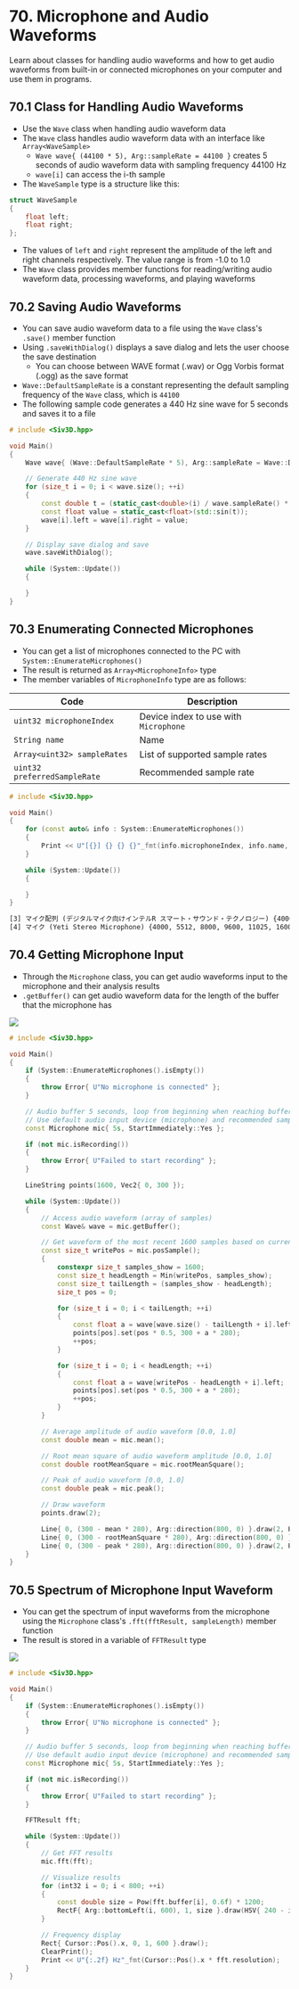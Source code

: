 # 70. Microphone and Audio Waveforms
Learn about classes for handling audio waveforms and how to get audio waveforms from built-in or connected microphones on your computer and use them in programs.

## 70.1 Class for Handling Audio Waveforms
- Use the `Wave` class when handling audio waveform data
- The `Wave` class handles audio waveform data with an interface like `Array<WaveSample>`
	- `Wave wave{ (44100 * 5), Arg::sampleRate = 44100 }` creates 5 seconds of audio waveform data with sampling frequency 44100 Hz
	- `wave[i]` can access the i-th sample
- The `WaveSample` type is a structure like this:

```cpp
struct WaveSample
{
	float left;
	float right;
};
```

- The values of `left` and `right` represent the amplitude of the left and right channels respectively. The value range is from -1.0 to 1.0
- The `Wave` class provides member functions for reading/writing audio waveform data, processing waveforms, and playing waveforms


## 70.2 Saving Audio Waveforms
- You can save audio waveform data to a file using the `Wave` class's `.save()` member function
- Using `.saveWithDialog()` displays a save dialog and lets the user choose the save destination
	- You can choose between WAVE format (.wav) or Ogg Vorbis format (.ogg) as the save format
- `Wave::DefaultSampleRate` is a constant representing the default sampling frequency of the `Wave` class, which is `44100`
- The following sample code generates a 440 Hz sine wave for 5 seconds and saves it to a file

```cpp
# include <Siv3D.hpp>

void Main()
{
	Wave wave{ (Wave::DefaultSampleRate * 5), Arg::sampleRate = Wave::DefaultSampleRate };

	// Generate 440 Hz sine wave
	for (size_t i = 0; i < wave.size(); ++i)
	{
		const double t = (static_cast<double>(i) / wave.sampleRate() * 440.0 * 2_pi);
		const float value = static_cast<float>(std::sin(t));
		wave[i].left = wave[i].right = value;
	}

	// Display save dialog and save
	wave.saveWithDialog();

	while (System::Update())
	{

	}
}
```


## 70.3 Enumerating Connected Microphones
- You can get a list of microphones connected to the PC with `System::EnumerateMicrophones()`
- The result is returned as `Array<MicrophoneInfo>` type
- The member variables of `MicrophoneInfo` type are as follows:

| Code | Description |
|--|--|
| `uint32 microphoneIndex` | Device index to use with `Microphone` |
| `String name` | Name |
| `Array<uint32> sampleRates` | List of supported sample rates |
| `uint32 preferredSampleRate` | Recommended sample rate |

```cpp
# include <Siv3D.hpp>

void Main()
{
	for (const auto& info : System::EnumerateMicrophones())
	{
		Print << U"[{}] {} {} {}"_fmt(info.microphoneIndex, info.name, info.sampleRates, info.preferredSampleRate);
	}

	while (System::Update())
	{

	}
}
```
```txt title="Output example"
[3] マイク配列 (デジタルマイク向けインテルR スマート・サウンド・テクノロジー) {4000, 5512, 8000, 9600, 11025, 16000, 22050, 32000, 44100, 48000, 88200, 96000, 176400, 192000} 48000
[4] マイク (Yeti Stereo Microphone) {4000, 5512, 8000, 9600, 11025, 16000, 22050, 32000, 44100, 48000, 88200, 96000, 176400, 192000} 48000
```


## 70.4 Getting Microphone Input
- Through the `Microphone` class, you can get audio waveforms input to the microphone and their analysis results
- `.getBuffer()` can get audio waveform data for the length of the buffer that the microphone has

![](https://raw.githubusercontent.com/Siv3D/siv3d.site.resource/main/2025/tutorial4/microphone/4.png)

```cpp
# include <Siv3D.hpp>

void Main()
{
	if (System::EnumerateMicrophones().isEmpty())
	{
		throw Error{ U"No microphone is connected" };
	}

	// Audio buffer 5 seconds, loop from beginning when reaching buffer end, start recording immediately
	// Use default audio input device (microphone) and recommended sampling rate
	const Microphone mic{ 5s, StartImmediately::Yes };

	if (not mic.isRecording())
	{
		throw Error{ U"Failed to start recording" };
	}

	LineString points(1600, Vec2{ 0, 300 });

	while (System::Update())
	{
		// Access audio waveform (array of samples)
		const Wave& wave = mic.getBuffer();

		// Get waveform of the most recent 1600 samples based on current buffer position
		const size_t writePos = mic.posSample();
		{
			constexpr size_t samples_show = 1600;
			const size_t headLength = Min(writePos, samples_show);
			const size_t tailLength = (samples_show - headLength);
			size_t pos = 0;

			for (size_t i = 0; i < tailLength; ++i)
			{
				const float a = wave[wave.size() - tailLength + i].left;
				points[pos].set(pos * 0.5, 300 + a * 280);
				++pos;
			}

			for (size_t i = 0; i < headLength; ++i)
			{
				const float a = wave[writePos - headLength + i].left;
				points[pos].set(pos * 0.5, 300 + a * 280);
				++pos;
			}
		}

		// Average amplitude of audio waveform [0.0, 1.0]
		const double mean = mic.mean();

		// Root mean square of audio waveform amplitude [0.0, 1.0]
		const double rootMeanSquare = mic.rootMeanSquare();

		// Peak of audio waveform [0.0, 1.0]
		const double peak = mic.peak();

		// Draw waveform
		points.draw(2);

		Line{ 0, (300 - mean * 280), Arg::direction(800, 0) }.draw(2, HSV{ 200 });
		Line{ 0, (300 - rootMeanSquare * 280), Arg::direction(800, 0) }.draw(2, HSV{ 120 });
		Line{ 0, (300 - peak * 280), Arg::direction(800, 0) }.draw(2, HSV{ 40 });
	}
}
```


## 70.5 Spectrum of Microphone Input Waveform
- You can get the spectrum of input waveforms from the microphone using the `Microphone` class's `.fft(fftResult, sampleLength)` member function
- The result is stored in a variable of `FFTResult` type

![](https://raw.githubusercontent.com/Siv3D/siv3d.site.resource/main/2025/tutorial4/microphone/5.png)

```cpp
# include <Siv3D.hpp>

void Main()
{
	if (System::EnumerateMicrophones().isEmpty())
	{
		throw Error{ U"No microphone is connected" };
	}

	// Audio buffer 5 seconds, loop from beginning when reaching buffer end, start recording immediately
	// Use default audio input device (microphone) and recommended sampling rate
	const Microphone mic{ 5s, StartImmediately::Yes };

	if (not mic.isRecording())
	{
		throw Error{ U"Failed to start recording" };
	}

	FFTResult fft;

	while (System::Update())
	{
		// Get FFT results
		mic.fft(fft);

		// Visualize results
		for (int32 i = 0; i < 800; ++i)
		{
			const double size = Pow(fft.buffer[i], 0.6f) * 1200;
			RectF{ Arg::bottomLeft(i, 600), 1, size }.draw(HSV{ 240 - i });
		}

		// Frequency display
		Rect{ Cursor::Pos().x, 0, 1, 600 }.draw();
		ClearPrint();
		Print << U"{:.2f} Hz"_fmt(Cursor::Pos().x * fft.resolution);
	}
}
```